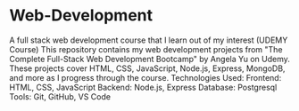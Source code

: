 # Web-Development
A full stack web development course that I learn out of my interest (UDEMY Course)
This repository contains my web development projects from "The Complete Full-Stack Web Development Bootcamp" by Angela Yu on Udemy. These projects cover HTML, CSS, JavaScript, Node.js, Express, MongoDB, and more as I progress through the course.
Technologies Used:
Frontend: HTML, CSS, JavaScript
Backend: Node.js, Express
Database: Postgresql
Tools: Git, GitHub, VS Code
